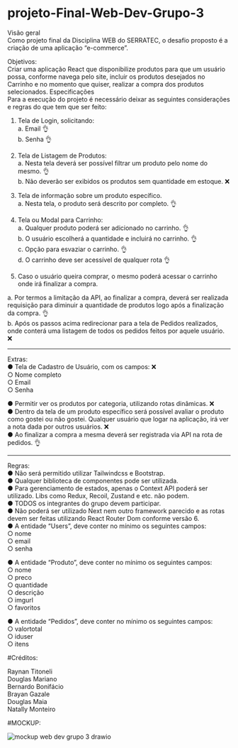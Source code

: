 # projeto-Final-Web-Dev-Grupo-3

Visão geral  
Como projeto final da Disciplina WEB do SERRATEC, o desafio proposto é a criação de uma
aplicação “e-commerce”.  

Objetivos:  
 Criar uma aplicação React que disponibilize produtos para que um usuário possa,
conforme navega pelo site, incluir os produtos desejados no Carrinho e no
momento que quiser, realizar a compra dos produtos selecionados.
Especificações  
Para a execução do projeto é necessário deixar as seguintes considerações e regras do que
tem que ser feito:

1. Tela de Login, solicitando:  
a. Email  👌  
b. Senha  👌  

2. Tela de Listagem de Produtos:  
a. Nesta tela deverá ser possível filtrar um produto pelo nome do mesmo.  👌  
b. Não deverão ser exibidos os produtos sem quantidade em estoque.  ❌  

3. Tela de informação sobre um produto específico.  
a. Nesta tela, o produto será descrito por completo.  👌  

4. Tela ou Modal para Carrinho:  
a. Qualquer produto poderá ser adicionado no carrinho.  👌  
b. O usuário escolherá a quantidade e incluirá no carrinho.  👌  
c. Opção para esvaziar o carrinho.  👌  
d. O carrinho deve ser acessível de qualquer rota  👌  

5. Caso o usuário queira comprar, o mesmo poderá acessar o carrinho onde irá
finalizar a compra.  

a. Por termos a limitação da API, ao finalizar a compra, deverá ser realizada
requisição para diminuir a quantidade de produtos logo após a finalização da
compra.  👌  
b. Após os passos acima redirecionar para a tela de Pedidos realizados, onde
conterá uma listagem de todos os pedidos feitos por aquele usuário.  ❌  
____________________________________________________________________________________
Extras:  
● Tela de Cadastro de Usuário, com os campos:  ❌  
    ○ Nome completo  
    ○ Email  
    ○ Senha  

● Permitir ver os produtos por categoria, utilizando rotas dinâmicas.  ❌  
● Dentro da tela de um produto específico será possível avaliar o produto
como gostei ou não gostei. Qualquer usuário que logar na aplicação, irá ver a
nota dada por outros usuários.  ❌  
● Ao finalizar a compra a mesma deverá ser registrada via API na rota de
pedidos. 👌  

____________________________________________________________________________________
Regras:  
● Não será permitido utilizar Tailwindcss e Bootstrap.  
● Qualquer biblioteca de componentes pode ser utilizada.  
● Para gerenciamento de estados, apenas o Context API poderá ser utilizado. Libs
como Redux, Recoil, Zustand e etc. não podem.  
● TODOS os integrantes do grupo devem participar.  
● Não poderá ser utilizado Next nem outro framework parecido e as rotas devem ser
feitas utilizando React Router Dom conforme versão 6.  
● A entidade “Users”, deve conter no mínimo os seguintes campos:  
    ○ nome  
    ○ email  
    ○ senha  

● A entidade “Produto”, deve conter no mínimo os seguintes campos:  
    ○ nome  
    ○ preco  
    ○ quantidade  
    ○ descrição  
    ○ imgurl  
    ○ favoritos  

● A entidade “Pedidos”, deve conter no mínimo os seguintes campos:  
    ○ valortotal  
    ○ iduser  
    ○ itens  

#Créditos:  

Raynan Titoneli  
Douglas Mariano  
Bernardo Bonifácio  
Brayan Gazale  
Douglas Maia  
Natally Monteiro  

#MOCKUP:  

![mockup web dev grupo 3 drawio](https://github.com/tiktoneli/projeto-Final-Web-Dev-Grupo-3/assets/147010696/63d33d2e-8c8c-471e-8ed4-21498096d61d)
